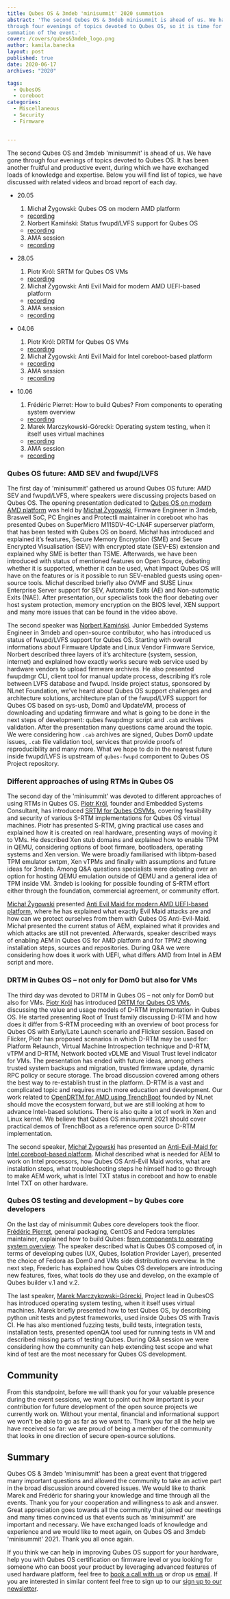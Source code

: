 ```yaml
---
title: Qubes OS & 3mdeb 'minisummit' 2020 summation
abstract: 'The second Qubes OS & 3mdeb minisummit is ahead of us. We had gone
through four evenings of topics devoted to Qubes OS, so it is time for broad
summation of the event.'
cover: /covers/qubes&3mdeb_logo.png
author: kamila.banecka
layout: post
published: true
date: 2020-06-17
archives: "2020"

tags:
  - QubesOS
  - coreboot
categories:
  - Miscellaneous
  - Security
  - Firmware


---
```

The second Qubes OS and 3mdeb 'minisummit' is ahead of us. We have gone through
four evenings of topics devoted to Qubes OS. It has been another fruitful and
productive event, during which we have exchanged loads of knowledge and
expertise. Below you will find list of topics, we have discussed with related
videos and broad report of each day.


* 20.05
  1. Michał Żygowski: Qubes OS on modern AMD platform
    * [recording](https://www.youtube.com/watch?v=Rw7rAPPyPPc&t=31s)
  2. Norbert Kamiński: Status fwupd/LVFS support for Qubes OS
    * [recording](https://www.youtube.com/watch?v=o_IdERo3aiE&t=984s)
  3. AMA session
    * [recording](https://www.youtube.com/watch?v=BSGUcW6QDYU&t=1509s)

* 28.05
  1. Piotr Król: SRTM for Qubes OS VMs
    * [recording](https://www.youtube.com/watch?v=Eip5Rts6S2I&t=2s)
  2. Michał Żygowski: Anti Evil Maid for modern AMD UEFI-based platform
    * [recording](https://youtu.be/rM0vRi6qABE?t=3)
  3. AMA session
    * [recording](https://youtu.be/rM0vRi6qABE?t=1904)

* 04.06
  1. Piotr Król: DRTM for Qubes OS VMs
    * [recording](https://youtu.be/pZF-jyJWTE4)
  2. Michał Żygowski: Anti Evil Maid for Intel coreboot-based platform
    * [recording](https://youtu.be/YE2FbFlszI4?t=9)
  3. AMA session
    * [recording](https://youtu.be/YE2FbFlszI4?t=1725)

* 10.06
  1. Frédéric Pierret: How to build Qubes? From components to operating system
  overview
    * [recording](https://www.youtube.com/watch?v=WYDfzg9T0MU)
  2. Marek Marczykowski-Górecki: Operating system testing, when it itself uses
  virtual machines
    * [recording](https://www.youtube.com/watch?v=kKGjtKa_zok)
  3. AMA session
    * [recording](https://youtu.be/kKGjtKa_zok?t=2057)

### Qubes OS future: AMD SEV and fwupd/LVFS

The first day of 'minisummit' gathered us around Qubes OS future: AMD SEV and
fwupd/LVFS, where speakers were discussing projects based on Qubes OS. The
opening presentation dedicated to [Qubes OS on modern AMD platform](https://cloud.3mdeb.com/index.php/apps/files/?dir=/projects/3mdeb/conf_and_shows/QubesOS_3mdeb_minisummit_2020&fileid=247810#pdfviewer)
was held by [Michał Żygowski](https://blog.3mdeb.com/authors/michal-zygowski/),
Firmware Engineer in 3mdeb, Braswell SoC, PC Engines and Protectli maintainer in
coreboot who has presented Qubes on SuperMicro M11SDV-4C-LN4F superserver
platform, that has been tested with Qubes OS on board. Michał has introduced and
explained it’s features, Secure Memory Encryption (SME) and Secure Encrypted
Visualisation (SEV) with encrypted state (SEV-ES) extension and explained why
SME is better than TSME. Afterwards, we have been introduced with status of
mentioned features on Open Source, debating whether it is supported, whether it
can be used, what impact Qubes OS will have on the features or is it possible to
run SEV-enabled guests using open-source tools. Michał described briefly also
OVMF and SUSE Linux Enterprise Server support for SEV, Automatic Exits (AE) and
Non-automatic Exits (NAE). After presentation, our specialists took the floor
debating over host system protection, memory encryption on the BIOS level, XEN
support and many more issues that can be found in the video above.

The second speaker was [Norbert Kamiński](https://blog.3mdeb.com/authors/norbert-kaminski/).
Junior Embedded Systems Engineer in 3mdeb and open-source contributor, who has
introduced us status of fwupd/LVFS support for Qubes OS. Starting with overall
informations about Firmware Update and Linux Vendor Firmware Service, Norbert
described three layers of it’s architecture (system, session, internet) and
explained how exactly works secure web service used by hardware vendors to
upload firmware archives. He also presented fwupdmgr CLI, client tool for manual
update process, describing it’s role between LVFS database and fwupd. Inside
project status, sponsored by NLnet Foundation, we’ve heard about Qubes OS
support challenges and architecture solutions, architecture plan of the
fwupd/LVFS support for Qubes OS based on sys-usb, Dom0 and UpdateVM, process of
downloading and updating firmware and what is going to be done in the next steps
of development: qubes fwupdmgr script and `.cab` archives validation. After the
presentation many questions came around the topic. We were considering how
`.cab` archives are signed, Qubes Dom0 update issues, `.cab` file validation
tool, services that provide proofs of reproducibility and many more. What we
hope to do in the nearest future inside fwupd/LVFS is upstream of `qubes-fwupd`
component to Qubes OS Project repository.


### Different approaches of using RTMs in Qubes OS

The second day of the 'minisummit' was devoted to different approaches of using
RTMs in Qubes OS. [Piotr Król](https://blog.3mdeb.com/authors/piotr-krol/),
founder and Embedded Systems Consultant, has introduced [SRTM for Qubes OSVMs](https://www.slideshare.net/PiotrKrl/srtm-for-qubes-os-vms), covering feasibility and security of various
S-RTM implementations for Qubes OS virtual machines. Piotr has presented S-RTM,
giving practical use cases and explained how it is created on real hardware,
presenting ways of moving it to VMs. He described Xen stub domains and explained
how to enable TPM in QEMU, considering options of boot firmare, bootloaders,
operating systems and Xen version. We were broadly familiarised with
libtpm-based TPM emulator swtpm, Xen vTPMs and finally with assumptions and
future ideas for 3mdeb. Among Q&A questions specialists were debating over an
option for hosting QEMU emulation outside of QEMU and a general idea of TPM
inside VM. 3mdeb is looking for possible founding of S-RTM effort either through
the foundation, commercial agreement, or community effort.

[Michał Żygowski](https://blog.3mdeb.com/authors/michal-zygowski/) presented
[Anti Evil Maid for modern AMD UEFI-based
platform](https://cloud.3mdeb.com/index.php/apps/files/?dir=/projects/3mdeb/conf_and_shows/QubesOS_3mdeb_minisummit_2020&fileid=247810#pdfviewer),
where he has explained what exactly Evil Maid attacks are and how can we protect
ourselves from them with Qubes OS Anti-Evil-Maid. Michał presented the current
status of AEM, explained what it provides and which attacks are still not
prevented. Afterwards, speaker described ways of enabling AEM in Qubes OS for
AMD platform and for TPM2 showing installation steps, sources and repositories.
During Q&A we were considering how does it work with UEFI, what differs AMD from
Intel in AEM script and more.

### DRTM in Qubes OS – not only for Dom0 but also for VMs

The third day was devoted to DRTM in Qubes OS – not only for Dom0 but also for
VMs. [Piotr Król](https://blog.3mdeb.com/authors/piotr-krol/) has introduced
[DRTM for Qubes OS VMs](https://www.slideshare.net/PiotrKrl/drtm-for-qubes-os-vms),
 discussing the value and usage models of D-RTM implementation in Qubes OS. He
 started presenting Root of Trust family discussing D-RTM and how does it differ
 from S-RTM proceeding with an overview of boot process for Qubes OS with
 Early/Late Launch scenario and Flicker session. Based on Flicker, Piotr has
 proposed scenarios in which D-RTM may be used for: Platform Relaunch, Virtual
 Machine Introspection technique and D-RTM, vTPM and D-RTM, Network booted vDLME
 and Visual Trust level indicator for VMs. The presentation has ended with
 future ideas, among others trusted system backups and migration, trusted
 firmware update, dynamic RPC policy or secure storage. The broad discussion
 covered among others the best way to re-establish trust in the platform. D-RTM
 is a vast and complicated topic and requires much more education and
 development. Our work related to [OpenDRTM for AMD using TrenchBoot](https://nlnet.nl/project/OpenDRTM/)
founded by NLnet should move the ecosystem forward, but we are still looking at
how to advance Intel-based solutions. There is also quite a lot of work in Xen
and Linux kernel. We believe that Qubes OS minisummit 2021 should cover
practical demos of TrenchBoot as a reference open source D-RTM implementation.

The second speaker, [Michał Żygowski](https://blog.3mdeb.com/authors/michal-zygowski/)
has presented an [Anti-Evil-Maid for Intel coreboot-based platform](https://cloud.3mdeb.com/index.php/apps/files/?dir=/projects/3mdeb/conf_and_shows/QubesOS_3mdeb_minisummit_2020&fileid=247810#pdfviewer).
Michał described what is needed for AEM to work on Intel processors, how Qubes
OS Anti-Evil Maid works, what are instalation steps, what troubleshooting steps
he himself had to go through to make AEM work, what is Intel TXT status in
coreboot and how to enable Intel TXT on other hardware.

### Qubes OS testing and development – by Qubes core developers

On the last day of minisummit Qubes core developers took the floor. [Frédéric Pierret](https://www.qubes-os.org/team/), general packaging, CentOS and Fedora templates maintainer, explained how
to build Qubes: [from components to operating system overview](https://cloud.3mdeb.com/index.php/apps/files/?dir=/projects/3mdeb/conf_and_shows/QubesOS_3mdeb_minisummit_2020&fileid=247810#pdfviewer).
The speaker described what is Qubes OS composed of, in terms of developing qubes
(UX, Qubes, Isolation Provider Layer), presented the choice of Fedora as Dom0
and VMs side distributions overview. In the next step, Frederic has explained
how Qubes OS developers are introducing new features, fixes, what tools do they
use and develop, on the example of Qubes builder v.1 and v.2.

 The last speaker, [Marek Marczykowski-Górecki](https://www.qubes-os.org/team/),
Project lead in QubesOS has introduced operating system testing, when it itself
uses virtual machines. Marek briefly presented how to test Qubes OS, by
describing python unit tests and pytest frameworks, used inside Qubes OS with
Travis CI. He has also mentioned fuzzing tests, build tests, integration tests,
installation tests, presented openQA tool used for running tests in VM and
described missing parts of testing Qubes. During Q&A session we were considering
how the community can help extending test scope and what kind of test are the
most necessary for Qubes OS development.

## Community

From this standpoint, before we will thank you for your valuable presence during
the event sessions, we want to point out how important is your contribution for
future development of the open source projects we currently work on. Without
your mental, financial and informational support we won't be able to go as far
as we want to. Thank you for all the help we have received so far: we are proud
of being a member of the community that looks in one direction of secure
open-source solutions.

## Summary

Qubes OS & 3mdeb 'minisummit' has been a great event that triggered many
important questions and allowed the community to take an active part in the
broad discussion around covered issues. We would like to thank Marek and
Frédéric for sharing your knowledge and time through all the events. Thank you
for your cooperation and willingness to ask and answer. Great appreciation goes
towards all the community that joined our meetings and many times convinced us
that events such as 'minisummit' are important and necessary. We have exchanged
loads of knowledge and experience and we would like to meet again, on Qubes OS
and 3mdeb 'minisummit' 2021. Thank you all once again.

 If you think we can help in improving Qubes OS support for your hardware, help
you with Qubes OS certification on firmware level or you looking for someone
who can boost your product by leveraging advanced features of used hardware
platform, feel free to [book a call with us](https://calendly.com/3mdeb/consulting-remote-meeting)
or drop us [email](mailto:contact<at>3mdeb<dot>com). If you are interested in
similar content feel free to sign up to our [sign up to our newsletter](http://eepurl.com/doF8GX).

